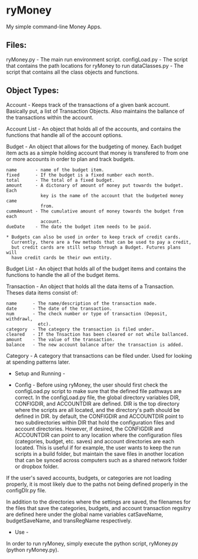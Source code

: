 ryMoney
=======

My simple command-line Money Apps.

Files:
------
ryMoney.py     - The main run environment script.
configLoad.py  - The script that contains the path locations for ryMoney to run
dataClasses.py - The script that contains all the class objects and functions.


Object Types:
-------------

Account - Keeps track of the transactions of a given bank account. 
          Basically put, a list of Transaction Objects. Also maintains the
          ballance of the transactions within the account.

Account List - An object that holds all of the accounts, and contains the
               functions that handle all of the account options.

Budget  - An object that allows for the budgeting of money. Each budget item 
          acts as a simple holding account that money is transfered to from 
          one or more accounts in order to plan and track budgets. 

    name       - name of the budget item.
    fixed      - If the budget is a fixed number each month.
    total      - The total of a fixed budget.
    amount     - A dictonary of amount of money put towards the budget. Each 
                 key is the name of the account that the budgeted money came 
                 from.
    cummAmount - The cumulative amount of money towards the budget from each
                 account.
    dueDate    - The date the budget item needs to be paid.

    * Budgets can also be used in order to keep track of credit cards. 
      Currently, there are a few methods that can be used to pay a credit,
      but credit cards are still setup through a Budget. Futures plans will
      have credit cards be their own entity.


Budget List - An object that holds all of the budget items and contains the 
              functions to handle the all of the budget items.
    


Transaction - An object that holds all the data items of a Transaction. Theses
              data items consist of:
    
    name      - The name/description of the transaction made.
    date      - The date of the transaction.
    num       - The check number or type of transaction (Deposit, withdrawl,
                etc).
    category  - The category the transaction is filed under.
    cleared   - If the Tnsaction has been cleared or not while ballanced.
    amount    - The value of the transaction.
    balance   - The new account balance after the transaction is added.


Category - A category that transactions can  be filed under. Used for looking at
           spending patterns later.


- Setup and Running -

- Config -
Before using ryMoney, the user should first check the configLoad.py script to
make sure that the defined file pathways are correct. In the configLoad.py 
file, the global directory variables DIR, CONFIGDIR, and ACCOUNTDIR are defined.
DIR is the top directory where the scripts are all located, and the directory's
path should be defined in DIR. by default, the CONFIGDIR and ACCOUNTDIR point 
to two subdirectories within DIR that hold the configuration files and account
directories. However, if desired, the CONFIGDIR and ACCOUNTDIR can point to
any location where the configuration files (categories, budget, etc. saves) and
account directories are each located. This is useful if for example, the user 
wants to keep the run scripts in a build folder, but maintain the save files
in another location that can be synced across computers such as a shared 
network folder or dropbox folder.

If the user's saved accounts, budgets, or categories are not loading properly,
it is most likely due to the paths not being defined properly in the
configDIr.py file.

In addition to the directories where the settings are saved, the filenames for
the files that save the categories, budgets, and account transaction regsitry
are defined here under the global name variables catSaveName, budgetSaveName,
and transRegName respectively.


- Use -

In order to run ryMoney, simply execute the python script, ryMoney.py 
(python ryMoney.py).

    
